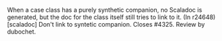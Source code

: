 When a case class has a purely synthetic companion, no Scaladoc is generated, but the doc for the class itself still tries to link to it.
(In r24648) [scaladoc] Don't link to syntetic companion. Closes #4325. Review by dubochet.
